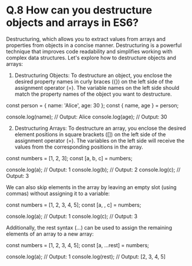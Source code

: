 # Q.8 How can you destructure objects and arrays in ES6?



Destructuring, which allows you to extract values from arrays and properties from objects in a concise manner. Destructuring is a powerful technique that improves code readability and simplifies working with complex data structures. Let's explore how to destructure objects and arrays:

1. Destructuring Objects:
To destructure an object, you enclose the desired property names in curly braces ({}) on the left side of the assignment operator (=). The variable names on the left side should match the property names of the object you want to destructure.

const person = { name: 'Alice', age: 30 };
const { name, age } = person;

console.log(name); // Output: Alice
console.log(age);  // Output: 30

2. Destructuring Arrays:
To destructure an array, you enclose the desired element positions in square brackets ([]) on the left side of the assignment operator (=). The variables on the left side will receive the values from the corresponding positions in the array.

const numbers = [1, 2, 3];
const [a, b, c] = numbers;

console.log(a); // Output: 1
console.log(b); // Output: 2
console.log(c); // Output: 3

We can also skip elements in the array by leaving an empty slot (using commas) without assigning it to a variable:

const numbers = [1, 2, 3, 4, 5];
const [a, , c] = numbers;

console.log(a); // Output: 1
console.log(c); // Output: 3

Additionally, the rest syntax (...) can be used to assign the remaining elements of an array to a new array:

const numbers = [1, 2, 3, 4, 5];
const [a, ...rest] = numbers;

console.log(a);    // Output: 1
console.log(rest); // Output: [2, 3, 4, 5]
